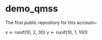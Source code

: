 # demo_qmss
The first public repository for this account~

x <- runif(10, 2, 30)
y <- runif(10, 1, 100)
